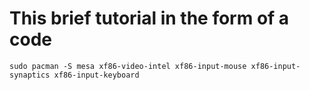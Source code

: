 # This brief tutorial in the form of a code

`sudo pacman -S mesa xf86-video-intel xf86-input-mouse xf86-input-synaptics xf86-input-keyboard`


